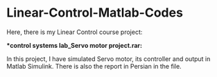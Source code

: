# Linear-Control-Matlab-Codes
Here, there is my Linear Control course project:


<strong> *control systems lab_Servo motor project.rar:</strong>

In this project, I have simulated Servo motor, its controller and output in Matlab Simulink. There is also the report in Persian in the file.
